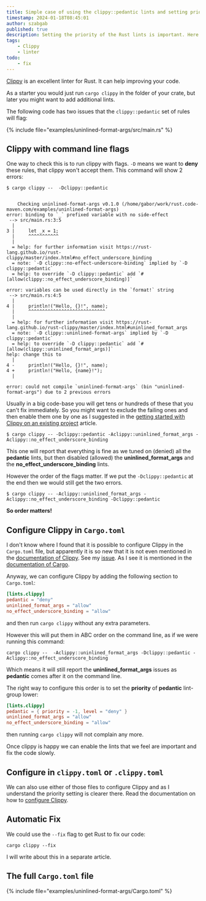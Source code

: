 ```yaml
---
title: Simple case of using the clippy::pedantic lints and setting priority
timestamp: 2024-01-18T08:45:01
author: szabgab
published: true
description: Setting the priority of the Rust lints is important. Here is how to do it.
tags:
    - Clippy
    - linter
todo:
    - fix
---
```


[Clippy](https://doc.rust-lang.org/stable/clippy/index.html) is an excellent linter for Rust. It can help improving your code.

As a starter you would just run `cargo clippy` in the folder of your crate, but later you might want to add additional lints.

The following code has two issues that the `clippy::pedantic` set of rules will flag:

{% include file="examples/uninlined-format-args/src/main.rs" %}

## Clippy with command line flags

One way to check this is to run clippy with flags. `-D` means we want to **deny** these rules, that clippy won't accept them. This command will show 2 errors:

```
$ cargo clippy --  -Dclippy::pedantic


    Checking uninlined-format-args v0.1.0 (/home/gabor/work/rust.code-maven.com/examples/uninlined-format-args)
error: binding to `_` prefixed variable with no side-effect
 --> src/main.rs:3:5
  |
3 |     let _x = 1;
  |     ^^^^^^^^^^^
  |
  = help: for further information visit https://rust-lang.github.io/rust-clippy/master/index.html#no_effect_underscore_binding
  = note: `-D clippy::no-effect-underscore-binding` implied by `-D clippy::pedantic`
  = help: to override `-D clippy::pedantic` add `#[allow(clippy::no_effect_underscore_binding)]`

error: variables can be used directly in the `format!` string
 --> src/main.rs:4:5
  |
4 |     println!("Hello, {}!", name);
  |     ^^^^^^^^^^^^^^^^^^^^^^^^^^^^
  |
  = help: for further information visit https://rust-lang.github.io/rust-clippy/master/index.html#uninlined_format_args
  = note: `-D clippy::uninlined-format-args` implied by `-D clippy::pedantic`
  = help: to override `-D clippy::pedantic` add `#[allow(clippy::uninlined_format_args)]`
help: change this to
  |
4 -     println!("Hello, {}!", name);
4 +     println!("Hello, {name}!");
  |

error: could not compile `uninlined-format-args` (bin "uninlined-format-args") due to 2 previous errors
```

Usually in a big code-base you will get tens or hundreds of these that you can't fix immediately. So you might want to exclude the failing ones and then enable them one by one
as I suggested in the [getting started with Clippy on an existing project](/getting-started-with-clippy-on-an-existing-project) article.


```
$ cargo clippy -- -Dclippy::pedantic -Aclippy::uninlined_format_args -Aclippy::no_effect_underscore_binding
```

This one will report that everything is fine as we tuned on (denied) all the **pedantic** lints, but then disabled (allowed) the **uninlined_format_args** and the **no_effect_underscore_binding** lints.


However the order of the flags matter. If we put the `-Dclippy::pedantic` at the end then we would still get the two errors.

```
$ cargo clippy -- -Aclippy::uninlined_format_args -Aclippy::no_effect_underscore_binding -Dclippy::pedantic
```

**So order matters!**


## Configure Clippy in `Cargo.toml`

I don't know where I found that it is possible to configure Clippy in the `Cargo.toml` file, but apparently it is so new that it is not even mentioned in the [documentation of Clippy](https://doc.rust-lang.org/stable/clippy/configuration.html).
See my [issue](https://github.com/rust-lang/rust-clippy/issues/12164). As I see it is mentioned in the [documentation of Cargo](https://doc.rust-lang.org/cargo/reference/manifest.html#the-lints-section).

Anyway, we can configure Clippy by adding the following section to `Cargo.toml`:

```toml
[lints.clippy]
pedantic = "deny"
uninlined_format_args = "allow"
no_effect_underscore_binding = "allow"
```

and then run `cargo clippy` without any extra parameters.

However this will put them in ABC order on the command line, as if we were running this command:

```
cargo clippy --  -Aclippy::uninlined_format_args -Dclippy::pedantic -Aclippy::no_effect_underscore_binding
```

Which means it will still report the **uninlined_format_args** issues as **pedantic** comes after it on the command line.

The right way to configure this order is to set the **priority** of **pedantic** lint-group lower:


```toml
[lints.clippy]
pedantic = { priority = -1, level = "deny" }
uninlined_format_args = "allow"
no_effect_underscore_binding = "allow"
```

then running `cargo clippy` will not complain any more.

Once clippy is happy we can enable the lints that we feel are important and fix the code slowly.

## Configure in `clippy.toml` or `.clippy.toml`

We can also use either of those files to configure Clippy and as I understand the priority setting is clearer there.
Read the documentation on how to [configure Clippy](https://doc.rust-lang.org/stable/clippy/configuration.html).

## Automatic Fix

We could use the `--fix` flag to get Rust to fix our code:

```
cargo clippy --fix
```

I will write about this in a separate article.


## The full `Cargo.toml` file

{% include file="examples/uninlined-format-args/Cargo.toml" %}


